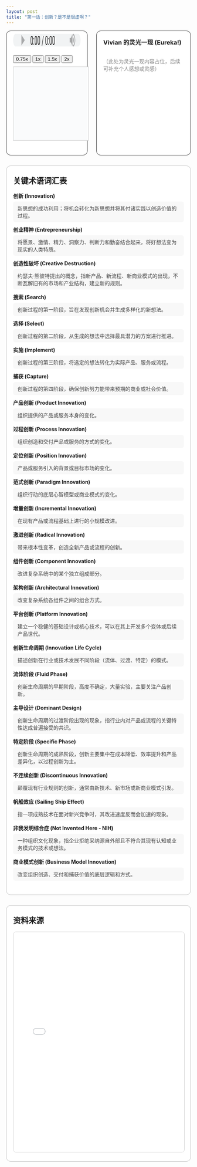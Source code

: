 ```yaml
---
layout: post
title: "第一话：创新？是不是很虚啊？"
---
```


<!-- 上方：音频+字幕 | Vivian 的灵光一现 -->
<div style="display: flex; gap: 24px; margin-bottom: 2em; align-items: stretch; max-height: 340px; min-height: 240px;">
  <!-- 左上：音频+字幕 -->
  <div style="flex: 2 1 0; display: flex; flex-direction: column; justify-content: flex-start; border: 1px solid #222; border-radius: 12px; padding: 18px; background: #fff;">
    <audio id="audio-ep1" controls style="width: 100%; max-width: 700px; transform: scaleY(2.5); margin-bottom: 24px;">
      <source src="/class/assets/podcasts/innovation_ep1.wav" type="audio/wav">
      您的浏览器不支持 audio 元素。
    </audio>
    <div style="margin: 10px 0;">
      <button onclick="setAudioSpeed(0.75)">0.75x</button>
      <button onclick="setAudioSpeed(1)">1x</button>
      <button onclick="setAudioSpeed(1.5)">1.5x</button>
      <button onclick="setAudioSpeed(2)">2x</button>
    </div>
    <div id="lrc-container-ep1" style="width: 100%; max-width: 700px; max-height: 240px; min-height: 180px; overflow-y: auto; border: 1px solid #ccc; padding: 10px; background: #fafbfc; margin-bottom: 1.5em;">
      <ul id="lrc-list-ep1" style="margin:0; padding:0;"></ul>
    </div>
  </div>
  <!-- 右上：Vivian 的灵光一现 -->
  <div style="flex: 1 1 0; border: 1px solid #222; border-radius: 12px; padding: 18px; background: #fff; min-width: 220px; max-height: 340px; display: flex; flex-direction: column;">
    <h3 style="margin-top:0;">Vivian 的灵光一现 (Eureka!)</h3>
    <div style="flex:1; height: 100%; overflow-y: auto; min-height: 120px; color: #888;">
      <p>（此处为灵光一现内容占位，后续可补充个人感想或灵感）</p>
    </div>
  </div>
</div>

<!-- 关键术语词汇表模块 -->
<div style="margin-bottom:2em; border:1.5px solid #bbb; border-radius:12px; background:#fff; padding:24px 18px; max-width:900px;">
  <h2 style="margin-top:0;">关键术语词汇表</h2>
  <ul style="list-style:none; padding:0; margin-top:1em;">
    <li style="margin-bottom:10px;">
      <div style="font-weight:bold;">创新 (Innovation)</div>
      <div style="margin-top:6px; color:#444; background:#f8f8f8; border-radius:6px; padding:8px 12px;">
        新思想的成功利用；将机会转化为新思想并将其付诸实践以创造价值的过程。
      </div>
    </li>
    <li style="margin-bottom:10px;">
      <div style="font-weight:bold;">创业精神 (Entrepreneurship)</div>
      <div style="margin-top:6px; color:#444; background:#f8f8f8; border-radius:6px; padding:8px 12px;">
        将愿景、激情、精力、洞察力、判断力和勤奋结合起来，将好想法变为现实的人类特质。
      </div>
    </li>
    <li style="margin-bottom:10px;">
      <div style="font-weight:bold;">创造性破坏 (Creative Destruction)</div>
      <div style="margin-top:6px; color:#444; background:#f8f8f8; border-radius:6px; padding:8px 12px;">
        约瑟夫·熊彼特提出的概念，指新产品、新流程、新商业模式的出现，不断瓦解旧有的市场和产业结构，建立新的规则。
      </div>
    </li>
    <li style="margin-bottom:10px;">
      <div style="font-weight:bold;">搜索 (Search)</div>
      <div style="margin-top:6px; color:#444; background:#f8f8f8; border-radius:6px; padding:8px 12px;">
        创新过程的第一阶段，旨在发现创新机会并生成多样化的新想法。
      </div>
    </li>
    <li style="margin-bottom:10px;">
      <div style="font-weight:bold;">选择 (Select)</div>
      <div style="margin-top:6px; color:#444; background:#f8f8f8; border-radius:6px; padding:8px 12px;">
        创新过程的第二阶段，从生成的想法中选择最具潜力的方案进行推进。
      </div>
    </li>
    <li style="margin-bottom:10px;">
      <div style="font-weight:bold;">实施 (Implement)</div>
      <div style="margin-top:6px; color:#444; background:#f8f8f8; border-radius:6px; padding:8px 12px;">
        创新过程的第三阶段，将选定的想法转化为实际产品、服务或流程。
      </div>
    </li>
    <li style="margin-bottom:10px;">
      <div style="font-weight:bold;">捕获 (Capture)</div>
      <div style="margin-top:6px; color:#444; background:#f8f8f8; border-radius:6px; padding:8px 12px;">
        创新过程的第四阶段，确保创新努力能带来预期的商业或社会价值。
      </div>
    </li>
    <li style="margin-bottom:10px;">
      <div style="font-weight:bold;">产品创新 (Product Innovation)</div>
      <div style="margin-top:6px; color:#444; background:#f8f8f8; border-radius:6px; padding:8px 12px;">
        组织提供的产品或服务本身的变化。
      </div>
    </li>
    <li style="margin-bottom:10px;">
      <div style="font-weight:bold;">过程创新 (Process Innovation)</div>
      <div style="margin-top:6px; color:#444; background:#f8f8f8; border-radius:6px; padding:8px 12px;">
        组织创造和交付产品或服务的方式的变化。
      </div>
    </li>
    <li style="margin-bottom:10px;">
      <div style="font-weight:bold;">定位创新 (Position Innovation)</div>
      <div style="margin-top:6px; color:#444; background:#f8f8f8; border-radius:6px; padding:8px 12px;">
        产品或服务引入的背景或目标市场的变化。
      </div>
    </li>
    <li style="margin-bottom:10px;">
      <div style="font-weight:bold;">范式创新 (Paradigm Innovation)</div>
      <div style="margin-top:6px; color:#444; background:#f8f8f8; border-radius:6px; padding:8px 12px;">
        组织行动的底层心智模型或商业模式的变化。
      </div>
    </li>
    <li style="margin-bottom:10px;">
      <div style="font-weight:bold;">增量创新 (Incremental Innovation)</div>
      <div style="margin-top:6px; color:#444; background:#f8f8f8; border-radius:6px; padding:8px 12px;">
        在现有产品或流程基础上进行的小规模改进。
      </div>
    </li>
    <li style="margin-bottom:10px;">
      <div style="font-weight:bold;">激进创新 (Radical Innovation)</div>
      <div style="margin-top:6px; color:#444; background:#f8f8f8; border-radius:6px; padding:8px 12px;">
        带来根本性变革，创造全新产品或流程的创新。
      </div>
    </li>
    <li style="margin-bottom:10px;">
      <div style="font-weight:bold;">组件创新 (Component Innovation)</div>
      <div style="margin-top:6px; color:#444; background:#f8f8f8; border-radius:6px; padding:8px 12px;">
        改进复杂系统中的某个独立组成部分。
      </div>
    </li>
    <li style="margin-bottom:10px;">
      <div style="font-weight:bold;">架构创新 (Architectural Innovation)</div>
      <div style="margin-top:6px; color:#444; background:#f8f8f8; border-radius:6px; padding:8px 12px;">
        改变复杂系统各组件之间的组合方式。
      </div>
    </li>
    <li style="margin-bottom:10px;">
      <div style="font-weight:bold;">平台创新 (Platform Innovation)</div>
      <div style="margin-top:6px; color:#444; background:#f8f8f8; border-radius:6px; padding:8px 12px;">
        建立一个稳健的基础设计或核心技术，可以在其上开发多个变体或后续产品世代。
      </div>
    </li>
    <li style="margin-bottom:10px;">
      <div style="font-weight:bold;">创新生命周期 (Innovation Life Cycle)</div>
      <div style="margin-top:6px; color:#444; background:#f8f8f8; border-radius:6px; padding:8px 12px;">
        描述创新在行业或技术发展不同阶段（流体、过渡、特定）的模式。
      </div>
    </li>
    <li style="margin-bottom:10px;">
      <div style="font-weight:bold;">流体阶段 (Fluid Phase)</div>
      <div style="margin-top:6px; color:#444; background:#f8f8f8; border-radius:6px; padding:8px 12px;">
        创新生命周期的早期阶段，高度不确定，大量实验，主要关注产品创新。
      </div>
    </li>
    <li style="margin-bottom:10px;">
      <div style="font-weight:bold;">主导设计 (Dominant Design)</div>
      <div style="margin-top:6px; color:#444; background:#f8f8f8; border-radius:6px; padding:8px 12px;">
        创新生命周期的过渡阶段出现的现象，指行业内对产品或流程的关键特性达成普遍接受的共识。
      </div>
    </li>
    <li style="margin-bottom:10px;">
      <div style="font-weight:bold;">特定阶段 (Specific Phase)</div>
      <div style="margin-top:6px; color:#444; background:#f8f8f8; border-radius:6px; padding:8px 12px;">
        创新生命周期的成熟阶段，创新主要集中在成本降低、效率提升和产品差异化，以过程创新为主。
      </div>
    </li>
    <li style="margin-bottom:10px;">
      <div style="font-weight:bold;">不连续创新 (Discontinuous Innovation)</div>
      <div style="margin-top:6px; color:#444; background:#f8f8f8; border-radius:6px; padding:8px 12px;">
        颠覆现有行业规则的创新，通常由新技术、新市场或新商业模式引发。
      </div>
    </li>
    <li style="margin-bottom:10px;">
      <div style="font-weight:bold;">帆船效应 (Sailing Ship Effect)</div>
      <div style="margin-top:6px; color:#444; background:#f8f8f8; border-radius:6px; padding:8px 12px;">
        指一项成熟技术在面对新兴竞争时，其改进速度反而会加速的现象。
      </div>
    </li>
    <li style="margin-bottom:10px;">
      <div style="font-weight:bold;">非我发明综合症 (Not Invented Here - NIH)</div>
      <div style="margin-top:6px; color:#444; background:#f8f8f8; border-radius:6px; padding:8px 12px;">
        一种组织文化现象，指企业拒绝采纳源自外部且不符合其现有认知或业务模式的技术或想法。
      </div>
    </li>
    <li style="margin-bottom:10px;">
      <div style="font-weight:bold;">商业模式创新 (Business Model Innovation)</div>
      <div style="margin-top:6px; color:#444; background:#f8f8f8; border-radius:6px; padding:8px 12px;">
        改变组织创造、交付和捕获价值的底层逻辑和方式。
      </div>
    </li>
  </ul>
</div>

<!-- 资料来源模块 -->
<div style="margin-bottom: 2em; border: 1.5px solid #bbb; border-radius: 12px; background: #fff; padding: 24px 18px; max-width: 900px;">
  <h2 style="margin-top: 0;">资料来源</h2>
  <iframe src="/class/assets/podcasts/Chapter 1.pdf" width="100%" height="600px" style="border:1px solid #ccc; border-radius:8px;"></iframe>
</div>

<script>
async function fetchLRC(url) {
  const res = await fetch(url);
  return await res.text();
}
function parseLRC(lrc) {
  const lines = lrc.split('\n');
  const result = [];
  const timeExp = /^(\d{2}):(\d{2})\s+/;
  for (let line of lines) {
    const match = timeExp.exec(line);
    if (match) {
      const min = parseInt(match[1]);
      const sec = parseInt(match[2]);
      const time = min * 60 + sec;
      const text = line.replace(timeExp, '').trim();
      result.push({ time, text });
    }
  }
  return result;
}
function renderLRC(lrcArr) {
  const ul = document.getElementById('lrc-list-ep1');
  ul.innerHTML = '';
  lrcArr.forEach((item, idx) => {
    const li = document.createElement('li');
    li.textContent = item.text;
    li.setAttribute('data-idx', idx);
    li.style.listStyle = 'none';
    ul.appendChild(li);
  });
}
function syncLRC(audio, lrcArr) {
  const ul = document.getElementById('lrc-list-ep1');
  audio.addEventListener('timeupdate', () => {
    const currentTime = audio.currentTime;
    let idx = 0;
    for (let i = 0; i < lrcArr.length; i++) {
      if (currentTime >= lrcArr[i].time) idx = i;
      else break;
    }
    ul.querySelectorAll('li').forEach(li => li.classList.remove('active'));
    const activeLi = ul.querySelector(`li[data-idx=\"${idx}\"]`);
    if (activeLi) {
      activeLi.classList.add('active');
      activeLi.scrollIntoView({ behavior: 'smooth', block: 'center' });
    }
  });
}
(async function() {
  const lrcText = await fetchLRC('/class/assets/podcasts/innovation_ep1.txt');
  const lrcArr = parseLRC(lrcText);
  renderLRC(lrcArr);
  const audio = document.getElementById('audio-ep1');
  syncLRC(audio, lrcArr);
})();

function setAudioSpeed(rate) {
  var audio = document.getElementById('audio-ep1');
  audio.playbackRate = rate;
}
</script>
<style>
#lrc-list-ep1 li.active {
  color: #fff;
  background: #0078d7;
  font-weight: bold;
}
#lrc-list-ep1 li {
  padding: 2px 0;
  transition: background 0.2s;
  font-size: 1.08em;
  line-height: 1.7;
}
</style>


